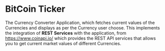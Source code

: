# BitCoin Ticker

The Currency Converter Application, which fetches current values of the Currencies and displays as per the Currency user choose.
This implements the integration of **REST Services** with the application, from https://www.coinapi.io/ which provides the REST API services that allows you to get current market values of different Currencies.


